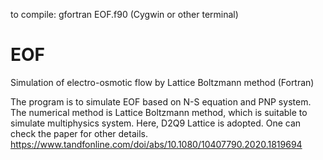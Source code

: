 to compile:  gfortran EOF.f90 (Cygwin or other terminal)

# EOF
Simulation of electro-osmotic flow by Lattice Boltzmann method (Fortran)

The program is to simulate EOF based on N-S equation and PNP system.
The numerical method is Lattice Boltzmann method, which is suitable to simulate multiphysics system.
Here, D2Q9 Lattice is adopted. 
One can check the paper for other details.
https://www.tandfonline.com/doi/abs/10.1080/10407790.2020.1819694
